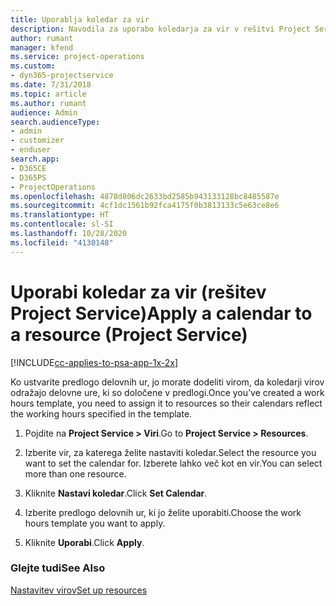 ```yaml
---
title: Uporablja koledar za vir
description: Navodila za uporabo koledarja za vir v rešitvi Project Service
author: rumant
manager: kfend
ms.service: project-operations
ms.custom:
- dyn365-projectservice
ms.date: 7/31/2018
ms.topic: article
ms.author: rumant
audience: Admin
search.audienceType:
- admin
- customizer
- enduser
search.app:
- D365CE
- D365PS
- ProjectOperations
ms.openlocfilehash: 4878d806dc2633bd2585b943133128bc8485587e
ms.sourcegitcommit: 4cf1dc1561b92fca4175f0b3813133c5e63ce8e6
ms.translationtype: HT
ms.contentlocale: sl-SI
ms.lasthandoff: 10/28/2020
ms.locfileid: "4130148"
---
```

# <a name="apply-a-calendar-to-a-resource-project-service"></a><span data-ttu-id="8b37e-103">Uporabi koledar za vir (rešitev Project Service)</span><span class="sxs-lookup"><span data-stu-id="8b37e-103">Apply a calendar to a resource (Project Service)</span></span>

[!INCLUDE[cc-applies-to-psa-app-1x-2x](../includes/cc-applies-to-psa-app-1x-2x.md)]

<span data-ttu-id="8b37e-104">Ko ustvarite predlogo delovnih ur, jo morate dodeliti virom, da koledarji virov odražajo delovne ure, ki so določene v predlogi.</span><span class="sxs-lookup"><span data-stu-id="8b37e-104">Once you’ve created a work hours template, you need to assign it to resources so their calendars reflect the working hours specified in the template.</span></span>  
  
1.  <span data-ttu-id="8b37e-105">Pojdite na **Project Service > Viri**.</span><span class="sxs-lookup"><span data-stu-id="8b37e-105">Go to **Project Service > Resources**.</span></span>  
  
2.  <span data-ttu-id="8b37e-106">Izberite vir, za katerega želite nastaviti koledar.</span><span class="sxs-lookup"><span data-stu-id="8b37e-106">Select the resource you want to set the calendar for.</span></span> <span data-ttu-id="8b37e-107">Izberete lahko več kot en vir.</span><span class="sxs-lookup"><span data-stu-id="8b37e-107">You can select more than one resource.</span></span>  
  
3.  <span data-ttu-id="8b37e-108">Kliknite **Nastavi koledar**.</span><span class="sxs-lookup"><span data-stu-id="8b37e-108">Click **Set Calendar**.</span></span>  
  
4.  <span data-ttu-id="8b37e-109">Izberite predlogo delovnih ur, ki jo želite uporabiti.</span><span class="sxs-lookup"><span data-stu-id="8b37e-109">Choose the work hours template you want to apply.</span></span>  
  
5.  <span data-ttu-id="8b37e-110">Kliknite **Uporabi**.</span><span class="sxs-lookup"><span data-stu-id="8b37e-110">Click **Apply**.</span></span>  
  
### <a name="see-also"></a><span data-ttu-id="8b37e-111">Glejte tudi</span><span class="sxs-lookup"><span data-stu-id="8b37e-111">See Also</span></span>  
 [<span data-ttu-id="8b37e-112">Nastavitev virov</span><span class="sxs-lookup"><span data-stu-id="8b37e-112">Set up resources</span></span>](../psa/set-up-resources.md)
